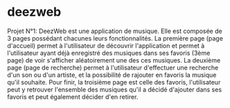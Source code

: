 # deezweb
Projet N°1: DeezWeb est une application de musique. 
Elle est composée de 3 pages possédant chacunes leurs fonctionnalités.
La première page (page d'accueil) permet à l'utilisateur de découvrir l'application et permet à l'utilisateur ayant déjà enregistré des musiques dans ses favoris (3ème page) de voir s'afficher aléatoirement une des ces musiques.
La deuxième page (page de recherche) permet à l'utilisateur d'effectuer une recherche d'un son ou d'un artiste, et la possibilité de rajouter en favoris la musique qu'il souhaite.
Pour finir, la troisième page est celle des favoris, l'utilisateur peut y retrouver l'ensemble des musiques qu'il a décidé d'ajouter dans ses favoris et peut également décider d'en retirer.
